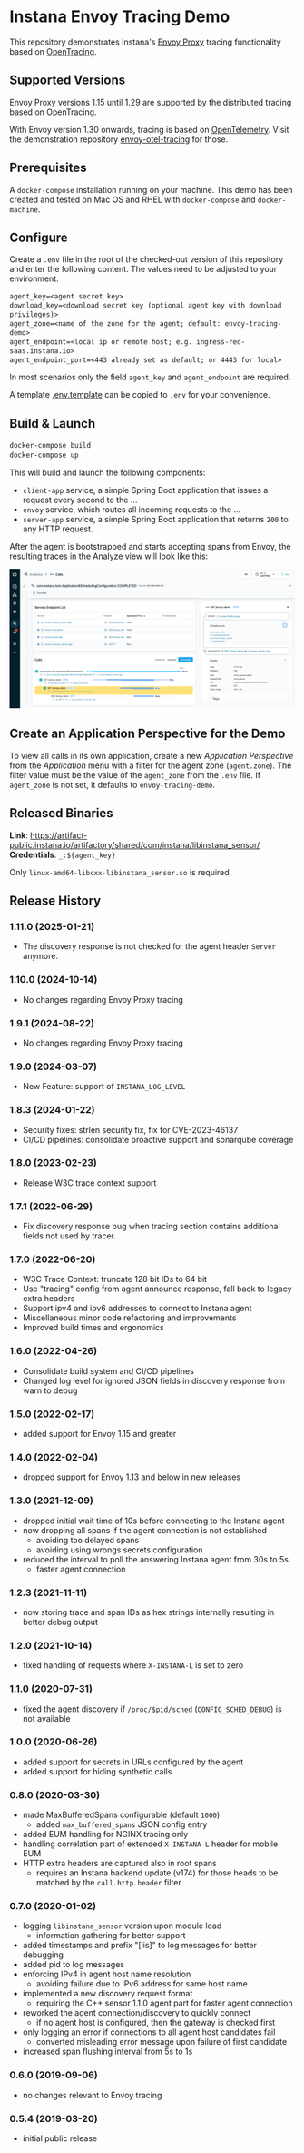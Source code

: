 # Instana Envoy Tracing Demo

This repository demonstrates Instana's [Envoy Proxy](https://www.envoyproxy.io/) tracing functionality
based on [OpenTracing](https://github.com/opentracing/opentracing-cpp).

## Supported Versions

Envoy Proxy versions 1.15 until 1.29 are supported by the distributed tracing based on OpenTracing.

With Envoy version 1.30 onwards, tracing is based on [OpenTelemetry](https://opentelemetry.io/docs/languages/cpp/).
Visit the demonstration repository [envoy-otel-tracing](https://github.com/instana/envoy-otel-tracing)
for those.

## Prerequisites

A `docker-compose` installation running on your machine. This demo has been created and tested on Mac OS 
and RHEL with `docker-compose` and `docker-machine`.

## Configure

Create a `.env` file in the root of the checked-out version of this repository and enter the following content. 
The values need to be adjusted to your environment.

```text
agent_key=<agent secret key>
download_key=<download secret key (optional agent key with download privileges)>
agent_zone=<name of the zone for the agent; default: envoy-tracing-demo>
agent_endpoint=<local ip or remote host; e.g. ingress-red-saas.instana.io>
agent_endpoint_port=<443 already set as default; or 4443 for local>
```

In most scenarios only the field `agent_key` and `agent_endpoint` are required.  

A template [.env.template](.env.template) can be copied to `.env` for your convenience.

## Build & Launch

```bash
docker-compose build
docker-compose up
```

This will build and launch the following components:
- `client-app` service, a simple Spring Boot application that issues a request every second to the ...
- `envoy` service, which routes all incoming requests to the ...
- `server-app` service, a simple Spring Boot application that returns `200` to any HTTP request.

After the agent is bootstrapped and starts accepting spans from Envoy, the resulting traces in the Analyze view will 
look like this:

![Demo traces in the Analyze view](images/trace-view.png)

## Create an Application Perspective for the Demo

To view all calls in its own application, create a new *Application Perspective* from the *Application* menu
with a filter for the agent zone (`agent.zone`). The filter value must be the value of the `agent_zone` from
the `.env` file. If `agent_zone` is not set, it defaults to `envoy-tracing-demo`.

## Released Binaries

**Link**: https://artifact-public.instana.io/artifactory/shared/com/instana/libinstana_sensor/<br/>
**Credentials**: `_:${agent_key}`

Only `linux-amd64-libcxx-libinstana_sensor.so` is required.

## Release History

### 1.11.0 (2025-01-21)

  * The discovery response is not checked for the agent header `Server` anymore.

### 1.10.0 (2024-10-14)

  * No changes regarding Envoy Proxy tracing

### 1.9.1 (2024-08-22)

  * No changes regarding Envoy Proxy tracing

### 1.9.0 (2024-03-07)

  * New Feature: support of `INSTANA_LOG_LEVEL`

### 1.8.3 (2024-01-22)

  * Security fixes: strlen security fix, fix for CVE-2023-46137 
  * CI/CD pipelines: consolidate proactive support and sonarqube coverage

### 1.8.0 (2023-02-23)

  * Release W3C trace context support

### 1.7.1 (2022-06-29)

  * Fix discovery response bug when tracing section contains additional
    fields not used by tracer.

### 1.7.0 (2022-06-20)

   * W3C Trace Context: truncate 128 bit IDs to 64 bit
   * Use "tracing" config from agent announce response, fall back to legacy extra headers
   * Support ipv4 and ipv6 addresses to connect to Instana agent
   * Miscellaneous minor code refactoring and improvements
   * Improved build times and ergonomics

### 1.6.0 (2022-04-26)

   * Consolidate build system and CI/CD pipelines
   * Changed log level for ignored JSON fields in discovery response from warn to debug

### 1.5.0 (2022-02-17)

   * added support for Envoy 1.15 and greater

### 1.4.0 (2022-02-04)

   * dropped support for Envoy 1.13 and below in new releases

### 1.3.0 (2021-12-09)

   * dropped initial wait time of 10s before connecting to the Instana agent
   * now dropping all spans if the agent connection is not established
       * avoiding too delayed spans
       * avoiding using wrongs secrets configuration
   * reduced the interval to poll the answering Instana agent from 30s to 5s
       * faster agent connection

### 1.2.3 (2021-11-11)

   * now storing trace and span IDs as hex strings internally resulting in better debug output

### 1.2.0 (2021-10-14)

   * fixed handling of requests where `X-INSTANA-L` is set to zero

### 1.1.0 (2020-07-31)

   * fixed the agent discovery if `/proc/$pid/sched` (`CONFIG_SCHED_DEBUG`) is not available

### 1.0.0 (2020-06-26)

   * added support for secrets in URLs configured by the agent
   * added support for hiding synthetic calls

### 0.8.0 (2020-03-30)

   * made MaxBufferedSpans configurable (default `1000`)
      * added `max_buffered_spans` JSON config entry
   * added EUM handling for NGINX tracing only
   * handling correlation part of extended `X-INSTANA-L` header for mobile EUM
   * HTTP extra headers are captured also in root spans
      * requires an Instana backend update (v174) for those heads to be matched by the `call.http.header` filter

### 0.7.0 (2020-01-02)

   * logging `libinstana_sensor` version upon module load
      * information gathering for better support
   * added timestamps and prefix "[lis]" to log messages for better debugging
   * added pid to log messages
   * enforcing IPv4 in agent host name resolution
      * avoiding failure due to IPv6 address for same host name
   * implemented a new discovery request format
      * requiring the C++ sensor 1.1.0 agent part for faster agent connection
   * reworked the agent connection/discovery to quickly connect
      * if no agent host is configured, then the gateway is checked first
   * only logging an error if connections to all agent host candidates fail
      * converted misleading error message upon failure of first candidate
   * increased span flushing interval from 5s to 1s

### 0.6.0 (2019-09-06)

   * no changes relevant to Envoy tracing

### 0.5.4 (2019-03-20)

   * initial public release
